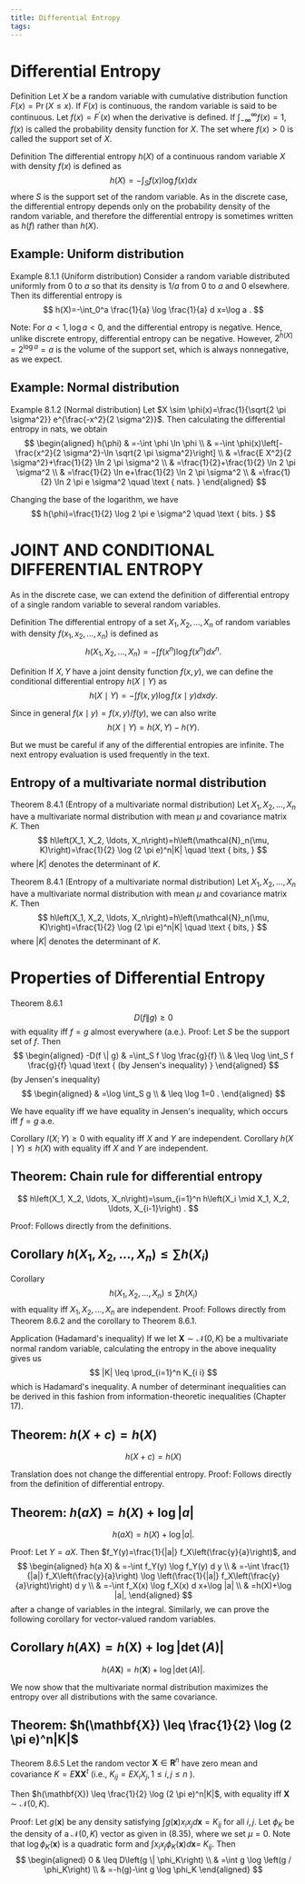 ```yaml
---
title: Differential Entropy
tags:
---
```






# Differential Entropy

Definition Let $X$ be a random variable with cumulative distribution function $F(x)=\operatorname{Pr}(X \leq x)$. If $F(x)$ is continuous, the random variable is said to be continuous. Let $f(x)=F^{\prime}(x)$ when the derivative is defined. If $\int_{-\infty}^{\infty} f(x)=1, f(x)$ is called the probability density function for $X$. The set where $f(x)>0$ is called the support set of $X$.

Definition The differential entropy $h(X)$ of a continuous random variable $X$ with density $f(x)$ is defined as
$$
h(X)=-\int_S f(x) \log f(x) d x
$$
where $S$ is the support set of the random variable.
As in the discrete case, the differential entropy depends only on the probability density of the random variable, and therefore the differential entropy is sometimes written as $h(f)$ rather than $h(X)$.

## Example: Uniform distribution

Example 8.1.1 (Uniform distribution) Consider a random variable distributed uniformly from 0 to $a$ so that its density is $1 / a$ from 0 to $a$ and 0 elsewhere. Then its differential entropy is
$$
h(X)=-\int_0^a \frac{1}{a} \log \frac{1}{a} d x=\log a .
$$

Note: For $a<1, \log a<0$, and the differential entropy is negative. Hence, unlike discrete entropy, differential entropy can be negative. However, $2^{h(X)}=2^{\log a}=a$ is the volume of the support set, which is always nonnegative, as we expect.

## Example: Normal distribution

Example 8.1.2 (Normal distribution) Let $X \sim \phi(x)=\frac{1}{\sqrt{2 \pi \sigma^2}} e^{\frac{-x^2}{2 \sigma^2}}$. Then calculating the differential entropy in nats, we obtain
$$
\begin{aligned}
h(\phi) & =-\int \phi \ln \phi \\
& =-\int \phi(x)\left[-\frac{x^2}{2 \sigma^2}-\ln \sqrt{2 \pi \sigma^2}\right] \\
& =\frac{E X^2}{2 \sigma^2}+\frac{1}{2} \ln 2 \pi \sigma^2 \\
& =\frac{1}{2}+\frac{1}{2} \ln 2 \pi \sigma^2 \\
& =\frac{1}{2} \ln e+\frac{1}{2} \ln 2 \pi \sigma^2 \\
& =\frac{1}{2} \ln 2 \pi e \sigma^2 \quad \text { nats. }
\end{aligned}
$$

Changing the base of the logarithm, we have
$$
h(\phi)=\frac{1}{2} \log 2 \pi e \sigma^2 \quad \text { bits. }
$$

# JOINT AND CONDITIONAL DIFFERENTIAL ENTROPY

As in the discrete case, we can extend the definition of differential entropy of a single random variable to several random variables.

Definition The differential entropy of a set $X_1, X_2, \ldots, X_n$ of random variables with density $f\left(x_1, x_2, \ldots, x_n\right)$ is defined as
$$
h\left(X_1, X_2, \ldots, X_n\right)=-\int f\left(x^n\right) \log f\left(x^n\right) d x^n .
$$

Definition If $X, Y$ have a joint density function $f(x, y)$, we can define the conditional differential entropy $h(X \mid Y)$ as
$$
h(X \mid Y)=-\int f(x, y) \log f(x \mid y) d x d y .
$$

Since in general $f(x \mid y)=f(x, y) / f(y)$, we can also write
$$
h(X \mid Y)=h(X, Y)-h(Y) .
$$

But we must be careful if any of the differential entropies are infinite.
The next entropy evaluation is used frequently in the text.

## Entropy of a multivariate normal distribution

Theorem 8.4.1 (Entropy of a multivariate normal distribution) Let $X_1, X_2, \ldots, X_n$ have a multivariate normal distribution with mean $\mu$ and covariance matrix $K$. Then
$$
h\left(X_1, X_2, \ldots, X_n\right)=h\left(\mathcal{N}_n(\mu, K)\right)=\frac{1}{2} \log (2 \pi e)^n|K| \quad \text { bits, }
$$
where $|K|$ denotes the determinant of $K$.

Theorem 8.4.1 (Entropy of a multivariate normal distribution) Let $X_1, X_2, \ldots, X_n$ have a multivariate normal distribution with mean $\mu$ and covariance matrix $K$. Then
$$
h\left(X_1, X_2, \ldots, X_n\right)=h\left(\mathcal{N}_n(\mu, K)\right)=\frac{1}{2} \log (2 \pi e)^n|K| \quad \text { bits, }
$$
where $|K|$ denotes the determinant of $K$.



# Properties of Differential Entropy

Theorem 8.6.1
$$
D(f \| g) \geq 0
$$
with equality iff $f=g$ almost everywhere (a.e.).
Proof: Let $S$ be the support set of $f$. Then
$$
\begin{aligned}
-D(f \| g) & =\int_S f \log \frac{g}{f} \\
& \leq \log \int_S f \frac{g}{f} \quad \text { (by Jensen's inequality) }
\end{aligned}
$$
(by Jensen's inequality)
$$
\begin{aligned}
& =\log \int_S g \\
& \leq \log 1=0 .
\end{aligned}
$$

We have equality iff we have equality in Jensen's inequality, which occurs iff $f=g$ a.e.

Corollary $I(X ; Y) \geq 0$ with equality iff $X$ and $Y$ are independent.
Corollary $h(X \mid Y) \leq h(X)$ with equality iff $X$ and $Y$ are independent.

## Theorem: Chain rule for differential entropy

$$
h\left(X_1, X_2, \ldots, X_n\right)=\sum_{i=1}^n h\left(X_i \mid X_1, X_2, \ldots, X_{i-1}\right) .
$$

Proof: Follows directly from the definitions.

## Corollary $h\left(X_1, X_2, \ldots, X_n\right) \leq \sum h\left(X_i\right)$

Corollary
$$
h\left(X_1, X_2, \ldots, X_n\right) \leq \sum h\left(X_i\right)
$$
with equality iff $X_1, X_2, \ldots, X_n$ are independent.
Proof: Follows directly from Theorem 8.6.2 and the corollary to Theorem 8.6.1.

Application (Hadamard's inequality) If we let $\mathbf{X} \sim \mathcal{N}(0, K)$ be a multivariate normal random variable, calculating the entropy in the above inequality gives us
$$
|K| \leq \prod_{i=1}^n K_{i i}
$$
which is Hadamard's inequality. A number of determinant inequalities can be derived in this fashion from information-theoretic inequalities (Chapter 17).

## Theorem: $h(X+c)=h(X)$

$$
h(X+c)=h(X)
$$

Translation does not change the differential entropy.
Proof: Follows directly from the definition of differential entropy.

## Theorem: $h(a X)=h(X)+\log |a|$

$$
h(a X)=h(X)+\log |a| .
$$

Proof: Let $Y=a X$. Then $f_Y(y)=\frac{1}{|a|} f_X\left(\frac{y}{a}\right)$, and
$$
\begin{aligned}
h(a X) & =-\int f_Y(y) \log f_Y(y) d y \\
& =-\int \frac{1}{|a|} f_X\left(\frac{y}{a}\right) \log \left(\frac{1}{|a|} f_X\left(\frac{y}{a}\right)\right) d y \\
& =-\int f_X(x) \log f_X(x) d x+\log |a| \\
& =h(X)+\log |a|,
\end{aligned}
$$
after a change of variables in the integral.
Similarly, we can prove the following corollary for vector-valued random variables.

## Corollary $h(A \mathbf{X})=h(\mathbf{X})+\log |\operatorname{det}(A) |$

$$
h(A \mathbf{X})=h(\mathbf{X})+\log |\operatorname{det}(A)| .
$$

We now show that the multivariate normal distribution maximizes the entropy over all distributions with the same covariance.

## Theorem: $h(\mathbf{X}) \leq \frac{1}{2} \log (2 \pi e)^n|K|$

Theorem 8.6.5 Let the random vector $\mathbf{X} \in \mathbf{R}^n$ have zero mean and covariance $K=E \mathbf{X X}^t$ (i.e., $K_{i j}=E X_i X_j, 1 \leq i, j \leq n$ ). 

Then $h(\mathbf{X}) \leq \frac{1}{2} \log (2 \pi e)^n|K|$, with equality iff $\mathbf{X} \sim \mathcal{N}(0, K)$.



Proof: Let $g(\mathbf{x})$ be any density satisfying $\int g(\mathbf{x}) x_i x_j d \mathbf{x}=K_{i j}$ for all $i, j$. Let $\phi_K$ be the density of a $\mathcal{N}(0, K)$ vector as given in (8.35), where we set $\mu=0$. Note that $\log \phi_K(\mathbf{x})$ is a quadratic form and $\int x_i x_j \phi_K(\mathbf{x}) d \mathbf{x}=$ $K_{i j}$. Then
$$
\begin{aligned}
0 & \leq D\left(g \| \phi_K\right) \\
& =\int g \log \left(g / \phi_K\right) \\
& =-h(g)-\int g \log \phi_K
\end{aligned}
$$
